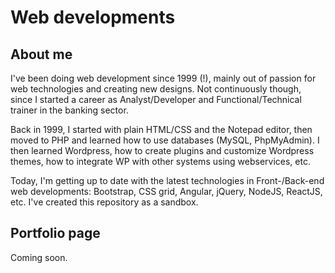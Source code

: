 # Web developments

## About me

I've been doing web development since 1999 (!), mainly out of passion for web technologies and creating new designs. Not continuously though, since I started a career as Analyst/Developer and Functional/Technical trainer in the banking sector.  

Back in 1999, I started with plain HTML/CSS and the Notepad editor, then moved to PHP and learned how to use databases (MySQL, PhpMyAdmin).  I then learned Wordpress, how to create plugins and customize Wordpress themes, how to integrate WP with other systems using webservices, etc.  

Today, I'm getting up to date with the latest technologies in Front-/Back-end web developments: Bootstrap, CSS grid, Angular, jQuery, NodeJS, ReactJS, etc.  I've created this repository as a sandbox.

## Portfolio page

Coming soon.


<!--![alt text](bootstrap/album.jpg?raw=true "Album")
[HTML](bootstrap/album.html)

![alt text](bootstrap/dashboard.jpg?raw=true "Dashboard")
[HTML](bootstrap/dashboard.html)

## CSS grid
![alt text](css-grid/css-grid.jpg?raw=true "CSS grid")
[HTML](css-grid/example1.html) ([Source](https://scrimba.com))
-->